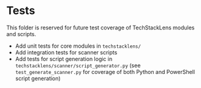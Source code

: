 # Tests

This folder is reserved for future test coverage of TechStackLens modules and scripts.

- Add unit tests for core modules in `techstacklens/`
- Add integration tests for scanner scripts
- Add tests for script generation logic in `techstacklens/scanner/script_generator.py` (see `test_generate_scanner.py` for coverage of both Python and PowerShell script generation)

